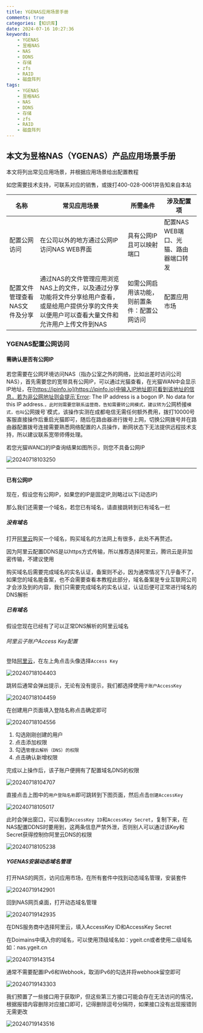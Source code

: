 ```yaml
---
title: YGENAS应用场景手册
comments: true
categories: [知识库]
date: 2024-07-16 10:27:36
keywords:
    - YGENAS
    - 昱格NAS
    - NAS
    - DDNS
    - 存储
    - zfs
    - RAID
    - 磁盘阵列
tags:
    - YGENAS
    - 昱格NAS
    - NAS
    - DDNS
    - 存储
    - zfs
    - RAID
    - 磁盘阵列
---
```


## 本文为昱格NAS（YGENAS）产品应用场景手册

本文将列出常见应用场景，并根据应用场景给出配置教程

如您需要技术支持，可联系对应的销售，或拨打400-028-0061并告知来自本站

|名称|常见应用场景|所需条件|涉及配置项|
|---|---|---|---|
|配置公网访问|在公司以外的地方通过公网IP访问NAS WEB界面|具有公网IP且可以映射端口|配置NAS WEB端口、光猫、路由器端口转发|
|配置文件管理查看NAS文件及分享|通过NAS的文件管理应用浏览NAS上的文件，以及通过分享功能将文件分享给用户查看，或是给用户提供分享的文件夹以便用户可以查看大量文件和允许用户上传文件到NAS|如需公网启用该功能，则前置条件：配置公网访问|配置应用市场

<!-- more -->

### YGENAS配置公网访问

#### 需确认是否有公网IP

若您需要在公网环境访问NAS（指办公室之外的网络，比如出差时访问公司NAS），首先需要您的宽带具有公网IP，可以通过光猫查看，在光猫WAN中会显示IP地址，在[https://ipinfo.io](https://ipinfo.io)中输入IP地址即可看到该地址的信息，若为非公网地址则会提示`Error: The IP address is a bogon IP. No data for this IP address.`，此时则需要您联系运营商，告知需要转公网模式，建议转为`公网桥接`模式，也叫`公网拨号`模式，该操作实测在成都电信无需任何额外费用，拨打10000号客服直接操作后重启光猫即可，随后在路由器进行拨号上网，切换公网拨号并在路由器配置拨号连接需要熟悉网络配置的人员操作，断网状态下无法提供远程技术支持，所以建议联系宽带师傅处理。

若您光猫WAN口的IP查询结果如图所示，则您不具备公网IP

![20240718103250](https://img.hackerbs.com//20240718103250.png)

---

#### 已有公网IP

现在，假设您有公网IP，如果您的IP是固定IP,则略过以下(动态IP)

那么我们还需要一个域名，若您已有域名，请直接跳转到已有域名一栏

##### 没有域名

打开[阿里云](https://aliyun.com)购买一个域名，购买域名的方法网上有很多，此处不再赘述。

因为阿里云配置DDNS是以https方式传输，所以推荐选择阿里云，腾讯云是非加密传输，不建议使用

购买域名后需要完成域名的实名认证，备案则不必，因为通常情况下几乎备不了，如果您的域名能备案，也不会需要查看本教程此部分，域名备案是专业互联网公司才会涉及到的内容，我们只需要完成域名的实名认证，认证后便可正常进行域名的DNS解析

##### 已有域名

假设您现在已经有了可以正常DNS解析的阿里云域名

###### 阿里云子账户Access Key配置

登陆[阿里云](https://aliyun.com)，在左上角点击头像选择`Access Key`

![20240718104403](https://img.hackerbs.com//20240718104403.png)

跳转后通常会弹出提示，无论有没有提示，我们都选择使用`子账户AccessKey`

![20240718104459](https://img.hackerbs.com//20240718104459.png)

在创建用户页面填入登陆名称点击确定即可

![20240718104556](https://img.hackerbs.com//20240718104556.png)

1. 勾选刚刚创建的用户
2. 点击添加权限
3. 勾选`管理云解析（DNS）的权限`
4. 点击确认新增权限

完成以上操作后，该子账户便拥有了配置域名DNS的权限

![20240718104707](https://img.hackerbs.com//20240718104707.png)

直接点击上图中的`用户登陆名称`即可跳转到下图页面，然后点击`创建AccessKey`

![20240718105017](https://img.hackerbs.com//20240718105017.png)

此时会弹出窗口，可以看到`AccessKey ID`和`AccessKey Secret`，复制下来，在NAS配置DDNS时要用到，这两条信息严禁外泄，否则别人可以通过该Key和Secret获得控制你阿里云DNS的权限

![20240718105238](https://img.hackerbs.com//20240718105238.png)

##### YGENAS安装动态域名管理

打开NAS的网页，访问应用市场，在所有套件中找到动态域名管理，安装套件

![20240719142901](https://img.hackerbs.com//20240719142901.png)

回到NAS网页桌面，打开动态域名管理

![20240719142935](https://img.hackerbs.com//20240719142935.png)

在DNS服务商中选择阿里云，填入AccessKey ID和AccessKey Secret

在Doimains中填入你的域名，可以使用顶级域名如：ygeit.cn或者使用二级域名如：nas.ygeit.cn

![20240719143154](https://img.hackerbs.com//20240719143154.png)

通常不需要配置IPv6和Webhook，取消IPv6的勾选并将webhook留空即可

![20240719143303](https://img.hackerbs.com//20240719143303.png)

我们预置了一些接口用于获取IP，但这些第三方接口可能会存在无法访问的情况，根据报错内容删除对应接口即可，记得删除逗号分隔符，如果接口没有出现报错则无需更改

![20240719143516](https://img.hackerbs.com//20240719143516.png)
